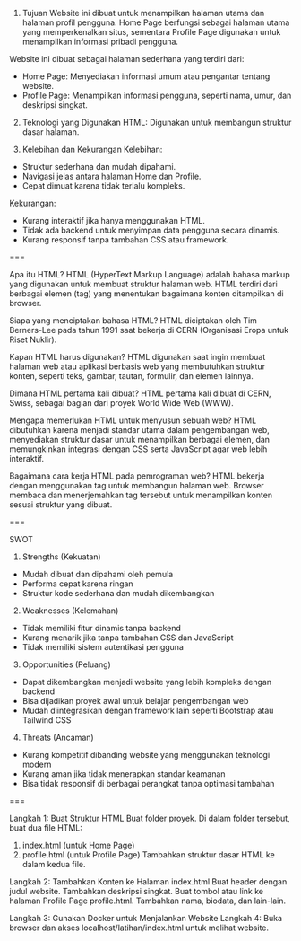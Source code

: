 1. Tujuan
Website ini dibuat untuk menampilkan halaman utama dan halaman profil pengguna. Home Page berfungsi sebagai halaman utama yang memperkenalkan situs, sementara Profile Page digunakan untuk menampilkan informasi pribadi pengguna.

Website ini dibuat sebagai halaman sederhana yang terdiri dari:

- Home Page: Menyediakan informasi umum atau pengantar tentang website.
- Profile Page: Menampilkan informasi pengguna, seperti nama, umur, dan deskripsi singkat.

2. Teknologi yang Digunakan
HTML: Digunakan untuk membangun struktur dasar halaman.

4. Kelebihan dan Kekurangan
Kelebihan:
- Struktur sederhana dan mudah dipahami.
- Navigasi jelas antara halaman Home dan Profile.
- Cepat dimuat karena tidak terlalu kompleks.

Kekurangan:
- Kurang interaktif jika hanya menggunakan HTML.
- Tidak ada backend untuk menyimpan data pengguna secara dinamis.
- Kurang responsif tanpa tambahan CSS atau framework.

===

Apa itu HTML?
HTML (HyperText Markup Language) adalah bahasa markup yang digunakan untuk membuat struktur halaman web. HTML terdiri dari berbagai elemen (tag) yang menentukan bagaimana konten ditampilkan di browser.

Siapa yang menciptakan bahasa HTML?
HTML diciptakan oleh Tim Berners-Lee pada tahun 1991 saat bekerja di CERN (Organisasi Eropa untuk Riset Nuklir).

Kapan HTML harus digunakan?
HTML digunakan saat ingin membuat halaman web atau aplikasi berbasis web yang membutuhkan
struktur konten, seperti teks, gambar, tautan, formulir, dan elemen lainnya.

Dimana HTML pertama kali dibuat?
HTML pertama kali dibuat di CERN, Swiss, sebagai bagian dari proyek World Wide Web (WWW).

Mengapa memerlukan HTML untuk menyusun sebuah web?
HTML dibutuhkan karena menjadi standar utama dalam pengembangan web, menyediakan struktur dasar untuk menampilkan berbagai elemen, dan memungkinkan integrasi dengan CSS serta JavaScript agar web lebih interaktif.

Bagaimana cara kerja HTML pada pemrograman web?
HTML bekerja dengan menggunakan tag untuk membangun halaman web.
Browser membaca dan menerjemahkan tag tersebut untuk menampilkan konten sesuai struktur yang dibuat.


===

SWOT

1. Strengths (Kekuatan)
- Mudah dibuat dan dipahami oleh pemula
- Performa cepat karena ringan
- Struktur kode sederhana dan mudah dikembangkan

2. Weaknesses (Kelemahan)
- Tidak memiliki fitur dinamis tanpa backend
- Kurang menarik jika tanpa tambahan CSS dan JavaScript
- Tidak memiliki sistem autentikasi pengguna

3. Opportunities (Peluang)
- Dapat dikembangkan menjadi website yang lebih kompleks dengan backend
- Bisa dijadikan proyek awal untuk belajar pengembangan web
- Mudah diintegrasikan dengan framework lain seperti Bootstrap atau Tailwind CSS

4. Threats (Ancaman)
- Kurang kompetitif dibanding website yang menggunakan teknologi modern
- Kurang aman jika tidak menerapkan standar keamanan
- Bisa tidak responsif di berbagai perangkat tanpa optimasi tambahan

===

Langkah 1: Buat Struktur HTML
Buat folder proyek. Di dalam folder tersebut, buat dua file HTML:
1. index.html (untuk Home Page)
2. profile.html (untuk Profile Page)
Tambahkan struktur dasar HTML ke dalam kedua file.

Langkah 2: Tambahkan Konten ke Halaman index.html
Buat header dengan judul website. Tambahkan deskripsi singkat. Buat tombol atau link ke halaman Profile Page profile.html. Tambahkan nama, biodata, dan lain-lain.

Langkah 3: Gunakan Docker untuk Menjalankan Website
Langkah 4: Buka browser dan akses localhost/latihan/index.html untuk melihat website.